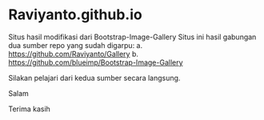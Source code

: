 # Raviyanto.github.io
Situs hasil modifikasi dari Bootstrap-Image-Gallery
Situs ini hasil gabungan dua sumber repo yang sudah digarpu:
a. https://github.com/Raviyanto/Gallery
b. https://github.com/blueimp/Bootstrap-Image-Gallery

Silakan pelajari dari kedua sumber secara langsung.

Salam

Terima kasih
